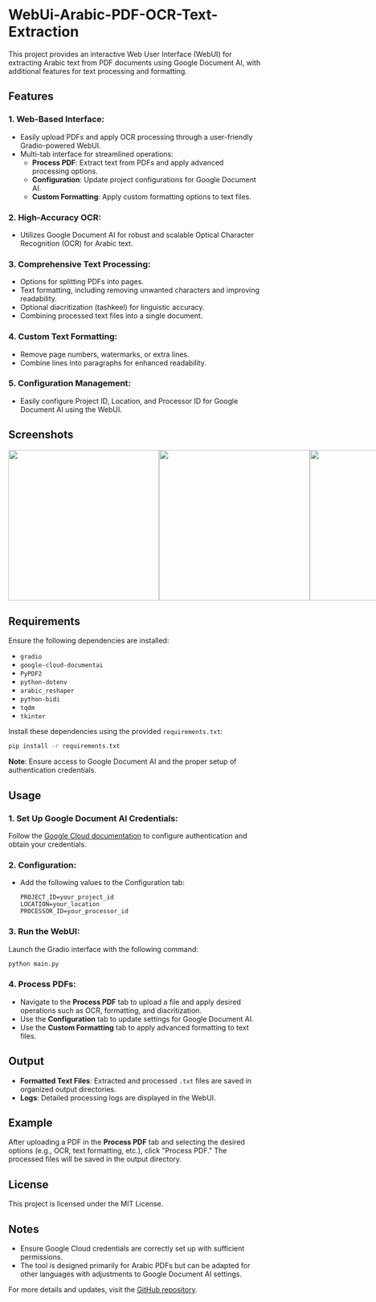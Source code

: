 
# WebUi-Arabic-PDF-OCR-Text-Extraction

This project provides an interactive Web User Interface (WebUI) for extracting Arabic text from PDF documents using Google Document AI, with additional features for text processing and formatting.

## Features

### 1. **Web-Based Interface**:
- Easily upload PDFs and apply OCR processing through a user-friendly Gradio-powered WebUI.
- Multi-tab interface for streamlined operations:
  - **Process PDF**: Extract text from PDFs and apply advanced processing options.
  - **Configuration**: Update project configurations for Google Document AI.
  - **Custom Formatting**: Apply custom formatting options to text files.

### 2. **High-Accuracy OCR**:
- Utilizes Google Document AI for robust and scalable Optical Character Recognition (OCR) for Arabic text.

### 3. **Comprehensive Text Processing**:
- Options for splitting PDFs into pages.
- Text formatting, including removing unwanted characters and improving readability.
- Optional diacritization (tashkeel) for linguistic accuracy.
- Combining processed text files into a single document.

### 4. **Custom Text Formatting**:
- Remove page numbers, watermarks, or extra lines.
- Combine lines into paragraphs for enhanced readability.

### 5. **Configuration Management**:
- Easily configure Project ID, Location, and Processor ID for Google Document AI using the WebUI.

## Screenshots

<div style="display: flex; justify-content: space-around;">
    <img src="https://i.imgur.com/vbG34YW.png"  width="300">
    <img src="https://i.imgur.com/7htc5Hx.png"  width="300">
    <img src="https://i.imgur.com/klTVXZB.png"  width="300">
</div>

## Requirements

Ensure the following dependencies are installed:

- `gradio`
- `google-cloud-documentai`
- `PyPDF2`
- `python-dotenv`
- `arabic_reshaper`
- `python-bidi`
- `tqdm`
- `tkinter`

Install these dependencies using the provided `requirements.txt`:

```bash
pip install -r requirements.txt
```

**Note**: Ensure access to Google Document AI and the proper setup of authentication credentials.

## Usage

### 1. **Set Up Google Document AI Credentials**:
Follow the [Google Cloud documentation](https://cloud.google.com/document-ai/docs/setup) to configure authentication and obtain your credentials.

### 2. **Configuration**:
- Add the following values to the Configuration tab:
  ```
  PROJECT_ID=your_project_id
  LOCATION=your_location
  PROCESSOR_ID=your_processor_id
  ```

### 3. **Run the WebUI**:
Launch the Gradio interface with the following command:

```bash
python main.py
```

### 4. **Process PDFs**:
- Navigate to the **Process PDF** tab to upload a file and apply desired operations such as OCR, formatting, and diacritization.
- Use the **Configuration** tab to update settings for Google Document AI.
- Use the **Custom Formatting** tab to apply advanced formatting to text files.

## Output

- **Formatted Text Files**: Extracted and processed `.txt` files are saved in organized output directories.
- **Logs**: Detailed processing logs are displayed in the WebUI.

## Example

After uploading a PDF in the **Process PDF** tab and selecting the desired options (e.g., OCR, text formatting, etc.), click "Process PDF." The processed files will be saved in the output directory.

## License

This project is licensed under the MIT License.

## Notes

- Ensure Google Cloud credentials are correctly set up with sufficient permissions.
- The tool is designed primarily for Arabic PDFs but can be adapted for other languages with adjustments to Google Document AI settings.

For more details and updates, visit the [GitHub repository](https://github.com/AliAlWahayb/Arabic-PDF-OCR-Text-Extraction).
